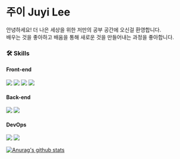 # 주이 Juyi Lee

안녕하세요! 더 나은 세상을 위한 저만의 공부 공간에 오신걸 환영합니다.   
배우는 것을 좋아하고 배움을 통해 새로운 것을 만들어내는 과정을 좋아합니다.

### 🛠️ Skills
#### Front-end
<img src="https://img.shields.io/badge/HTML-purple?style=flat-square&logo=HTML5&logoColor=white"> <img src="https://img.shields.io/badge/CSS-yellow?style=flat-square&logo=CSS&logoColor=white"> <img src="https://img.shields.io/badge/Vue-green?style=flat-square&logo=Vue.js&logoColor=white"> <img src="https://img.shields.io/badge/React-red?style=flat-square&logo=React&logoColor=white">

#### Back-end
<img src="https://img.shields.io/badge/Python-3.6.8-blue?style=flat&logo=Python"> <img src="https://img.shields.io/badge/Django-3.1.1-green?style=flat&logo=Django">

#### DevOps
<img src="https://img.shields.io/badge/MySQL-4479A1?style=flat-square&logo=MySQL&logoColor=white"> <img src="https://img.shields.io/badge/Netlify-4479A1?style=flat-square&logo=Netlify&logoColor=white">

[![Anurag's github stats](https://github-readme-stats.vercel.app/api?username=juyi212&show_icons=true&theme=radical)](https://github.com/anuraghazra/github-readme-stats)
